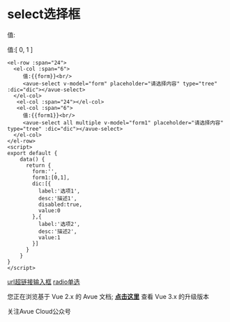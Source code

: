 select选择框
=========

值:  

值:[ 0, 1 ]

```vue
<el-row :span="24">
  <el-col :span="6">
     值:{{form}}<br/>
     <avue-select v-model="form" placeholder="请选择内容" type="tree" :dic="dic"></avue-select>
  </el-col>
   <el-col :span="24"></el-col>
   <el-col :span="6">
     值:{{form1}}<br/>
     <avue-select all multiple v-model="form1" placeholder="请选择内容" type="tree" :dic="dic"></avue-select>
  </el-col>
</el-row>
<script>
export default {
    data() {
      return {
        form:'',
        form1:[0,1],
        dic:[{
          label:'选项1',
          desc:'描述1',
          disabled:true,
          value:0
        },{
          label:'选项2',
          desc:'描述2',
          value:1
        }]
      }
    }
}
</script>
```

[url超链接输入框](https://v2.avuejs.com/component/url/) [radio单选](https://v2.avuejs.com/component/radio/)

您正在浏览基于 Vue 2.x 的 Avue 文档; **[点击这里](https://avuejs.com/)**
查看 Vue 3.x 的升级版本

关注Avue Cloud公众号